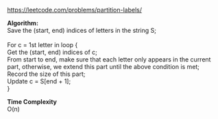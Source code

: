 https://leetcode.com/problems/partition-labels/

**Algorithm:** <br />
Save the (start, end) indices of letters in the string S; <br />
<br />
For c = 1st letter in loop { <br />
Get the (start, end) indices of c; <br />
From start to end, make sure that each letter only appears in the current part, otherwise, we extend this part until the above condition is met; <br />
Record the size of this part; <br />
Update c = S[end + 1]; <br />
}

**Time Complexity** <br />
O(n)
